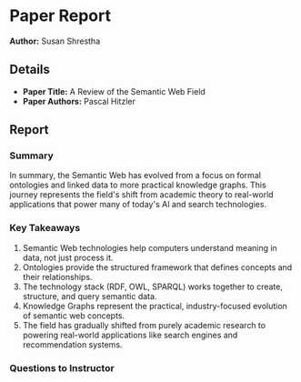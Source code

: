# Paper Report

**Author:** Susan Shrestha

## Details

- **Paper Title:** A Review of the Semantic Web Field
- **Paper Authors:** Pascal Hitzler

## Report

### Summary

In summary, the Semantic Web has evolved from a focus on formal ontologies and linked data to more practical knowledge graphs. This journey represents the field's shift from academic theory to real-world applications that power many of today's AI and search technologies.

### Key Takeaways

1. Semantic Web technologies help computers understand meaning in data, not just process it.
2. Ontologies provide the structured framework that defines concepts and their relationships.
3. The technology stack (RDF, OWL, SPARQL) works together to create, structure, and query semantic data.
4. Knowledge Graphs represent the practical, industry-focused evolution of semantic web concepts.
5. The field has gradually shifted from purely academic research to powering real-world applications like search engines and recommendation systems.

### Questions to Instructor
